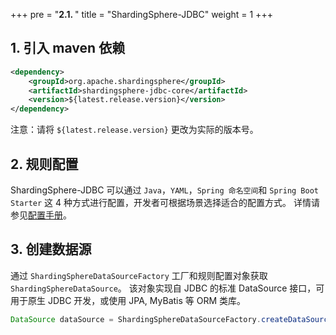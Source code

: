 +++
pre = "<b>2.1. </b>"
title = "ShardingSphere-JDBC"
weight = 1
+++

## 1. 引入 maven 依赖

```xml
<dependency>
    <groupId>org.apache.shardingsphere</groupId>
    <artifactId>shardingsphere-jdbc-core</artifactId>
    <version>${latest.release.version}</version>
</dependency>
```

注意：请将 `${latest.release.version}` 更改为实际的版本号。

## 2. 规则配置

ShardingSphere-JDBC 可以通过 `Java`，`YAML`，`Spring 命名空间`和 `Spring Boot Starter` 这 4 种方式进行配置，开发者可根据场景选择适合的配置方式。
详情请参见[配置手册](/cn/user-manual/shardingsphere-jdbc/configuration/)。

## 3. 创建数据源

通过 `ShardingSphereDataSourceFactory` 工厂和规则配置对象获取 `ShardingSphereDataSource`。
该对象实现自 JDBC 的标准 DataSource 接口，可用于原生 JDBC 开发，或使用 JPA, MyBatis 等 ORM 类库。

```java
DataSource dataSource = ShardingSphereDataSourceFactory.createDataSource(dataSourceMap, configurations, properties);
```
